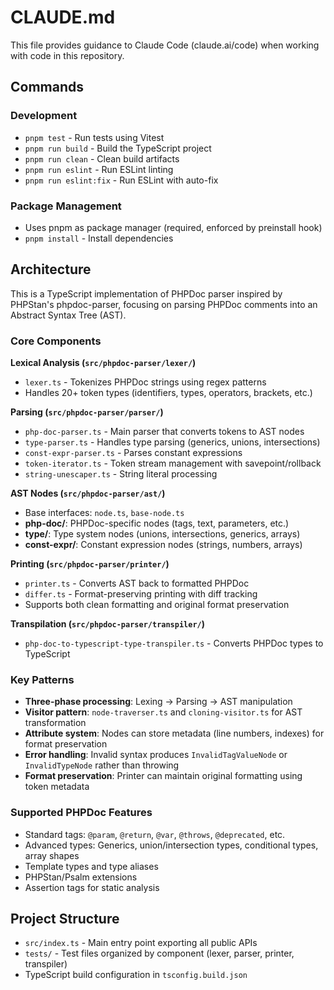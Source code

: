 # CLAUDE.md

This file provides guidance to Claude Code (claude.ai/code) when working with code in this repository.

## Commands

### Development
- `pnpm test` - Run tests using Vitest
- `pnpm run build` - Build the TypeScript project
- `pnpm run clean` - Clean build artifacts
- `pnpm run eslint` - Run ESLint linting
- `pnpm run eslint:fix` - Run ESLint with auto-fix

### Package Management
- Uses pnpm as package manager (required, enforced by preinstall hook)
- `pnpm install` - Install dependencies

## Architecture

This is a TypeScript implementation of PHPDoc parser inspired by PHPStan's phpdoc-parser, focusing on parsing PHPDoc comments into an Abstract Syntax Tree (AST).

### Core Components

**Lexical Analysis (`src/phpdoc-parser/lexer/`)**
- `lexer.ts` - Tokenizes PHPDoc strings using regex patterns
- Handles 20+ token types (identifiers, types, operators, brackets, etc.)

**Parsing (`src/phpdoc-parser/parser/`)**
- `php-doc-parser.ts` - Main parser that converts tokens to AST nodes
- `type-parser.ts` - Handles type parsing (generics, unions, intersections)
- `const-expr-parser.ts` - Parses constant expressions
- `token-iterator.ts` - Token stream management with savepoint/rollback
- `string-unescaper.ts` - String literal processing

**AST Nodes (`src/phpdoc-parser/ast/`)**
- Base interfaces: `node.ts`, `base-node.ts`
- **php-doc/**: PHPDoc-specific nodes (tags, text, parameters, etc.)
- **type/**: Type system nodes (unions, intersections, generics, arrays)
- **const-expr/**: Constant expression nodes (strings, numbers, arrays)

**Printing (`src/phpdoc-parser/printer/`)**
- `printer.ts` - Converts AST back to formatted PHPDoc
- `differ.ts` - Format-preserving printing with diff tracking
- Supports both clean formatting and original format preservation

**Transpilation (`src/phpdoc-parser/transpiler/`)**
- `php-doc-to-typescript-type-transpiler.ts` - Converts PHPDoc types to TypeScript

### Key Patterns

- **Three-phase processing**: Lexing → Parsing → AST manipulation
- **Visitor pattern**: `node-traverser.ts` and `cloning-visitor.ts` for AST transformation
- **Attribute system**: Nodes can store metadata (line numbers, indexes) for format preservation
- **Error handling**: Invalid syntax produces `InvalidTagValueNode` or `InvalidTypeNode` rather than throwing
- **Format preservation**: Printer can maintain original formatting using token metadata

### Supported PHPDoc Features

- Standard tags: `@param`, `@return`, `@var`, `@throws`, `@deprecated`, etc.
- Advanced types: Generics, union/intersection types, conditional types, array shapes
- Template types and type aliases
- PHPStan/Psalm extensions
- Assertion tags for static analysis

## Project Structure

- `src/index.ts` - Main entry point exporting all public APIs
- `tests/` - Test files organized by component (lexer, parser, printer, transpiler)
- TypeScript build configuration in `tsconfig.build.json`